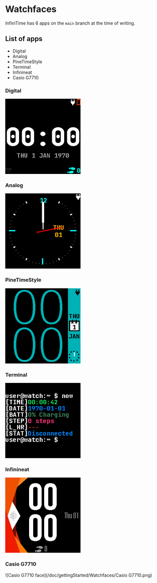 # Watchfaces

InfiniTime has 6 apps on the `main` branch at the time of writing.

## List of apps
- Digital
- Analog
- PineTimeStyle
- Terminal
- Infinineat
- Casio G7710

### Digital
![Digital face](/doc/gettingStarted/Watchfaces/Digital.png)

### Analog
![Analog face](/doc/gettingStarted/Watchfaces/Analog.png)

### PineTimeStyle
![PineTimeStyle face](/doc/gettingStarted/Watchfaces/PineTimeStyle.png)

### Terminal
![Terminal face](/doc/gettingStarted/Watchfaces/Terminal.png)

### Infinineat
![Infinineat face](/doc/gettingStarted/Watchfaces/Infinineat.png)

### Casio G7710
![Casio G7710 face](/doc/gettingStarted/Watchfaces/Casio G7710.png)

